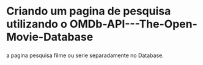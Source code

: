 # Criando um pagina de pesquisa utilizando o OMDb-API---The-Open-Movie-Database <h3>

a pagina pesquisa filme ou serie separadamente no Database.

